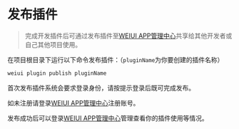 # 发布插件

> 完成开发插件后可通过发布插件至[WEIUI APP管理中心](https://app.weiui.cc/)共享给其他开发者或自己其他项目使用。

在项目根目录下运行以下命令发布插件：（`pluginName`为你要创建的插件名称）

```bash
weiui plugin publish pluginName
```

首次发布插件系统会要求登录身份，请按提示登录后既可完成发布。

如未注册请登录[WEIUI APP管理中心](https://app.weiui.cc/)注册账号。

发布成功后可以登录[WEIUI APP管理中心](https://app.weiui.cc/)管理查看你的插件使用等情况。